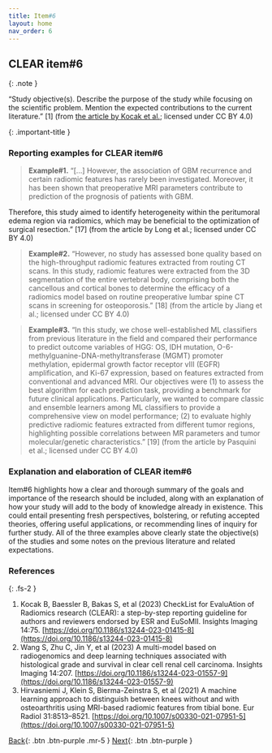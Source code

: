 ```yaml
---
title: Item#6
layout: home
nav_order: 6
---
```


## CLEAR item#6

{: .note }

“Study objective(s). Describe the purpose of the study while focusing on the scientific problem. Mention the expected contributions to the current literature.” [1] (from [the article by Kocak et al.](https://insightsimaging.springeropen.com/articles/10.1186/s13244-023-01415-8); licensed under CC BY 4.0)

{: .important-title }

### Reporting examples for CLEAR item#6

> **Example#1.** “[…] However, the association of GBM recurrence and certain radiomic features has rarely been investigated. Moreover, it has been shown that preoperative MRI parameters contribute to prediction of the prognosis of patients with GBM.

Therefore, this study aimed to identify heterogeneity within the peritumoral edema region via radiomics, which may be beneficial to the optimization of surgical resection.” [17] (from the article by Long et al.; licensed under CC BY 4.0)

> **Example#2.** “However, no study has assessed bone quality based on the high-throughput radiomic features extracted from routing CT scans. In this study, radiomic features were extracted from the 3D segmentation of the entire vertebral body, comprising both the cancellous and cortical bones to determine the efficacy of a radiomics model based on routine preoperative lumbar spine CT scans in screening for osteoporosis.” [18] (from the article by Jiang et al.; licensed under CC BY 4.0)

> **Example#3.** “In this study, we chose well-established ML classifiers from previous literature in the field and compared their performance to predict outcome variables of HGG: OS, IDH mutation, O-6-methylguanine-DNA-methyltransferase (MGMT) promoter methylation, epidermal growth factor receptor vIII (EGFR) amplification, and Ki-67 expression, based on features extracted from conventional and advanced MRI. Our objectives were (1) to assess the best algorithm for each prediction task, providing a benchmark for future clinical applications. Particularly, we wanted to compare classic and ensemble learners among ML classifiers to provide a comprehensive view on model performance; (2) to evaluate highly predictive radiomic features extracted from different tumor regions, highlighting possible correlations between MR parameters and tumor molecular/genetic characteristics.” [19] (from the article by Pasquini et al.; licensed under CC BY 4.0)

### Explanation and elaboration of CLEAR item#6

Item#6 highlights how a clear and thorough summary of the goals and importance of the research should be included, along with an explanation of how your study will add to the body of knowledge already in existence. This could entail presenting fresh perspectives, bolstering, or refuting accepted theories, offering useful applications, or recommending lines of inquiry for further study. All of the three examples above clearly state the objective(s) of the studies and some notes on the previous literature and related expectations.

### References

{: .fs-2 }

1. 	Kocak B, Baessler B, Bakas S, et al (2023) CheckList for EvaluAtion of Radiomics research (CLEAR): a step-by-step reporting guideline for authors and reviewers endorsed by ESR and EuSoMII. Insights Imaging 14:75. [https://doi.org/10.1186/s13244-023-01415-8](https://doi.org/10.1186/s13244-023-01415-8)
2. 	Wang S, Zhu C, Jin Y, et al (2023) A multi-model based on radiogenomics and deep learning techniques associated with histological grade and survival in clear cell renal cell carcinoma. Insights Imaging 14:207. [https://doi.org/10.1186/s13244-023-01557-9](https://doi.org/10.1186/s13244-023-01557-9)
3. 	Hirvasniemi J, Klein S, Bierma-Zeinstra S, et al (2021) A machine learning approach to distinguish between knees without and with osteoarthritis using MRI-based radiomic features from tibial bone. Eur Radiol 31:8513–8521. [https://doi.org/10.1007/s00330-021-07951-5](https://doi.org/10.1007/s00330-021-07951-5)

[Back](https://radiomic.github.io/CLEAR-E3/docs/Item2.html){: .btn .btn-purple .mr-5 }
[Next](https://radiomic.github.io/CLEAR-E3/docs/Item4.html){: .btn .btn-purple   }




